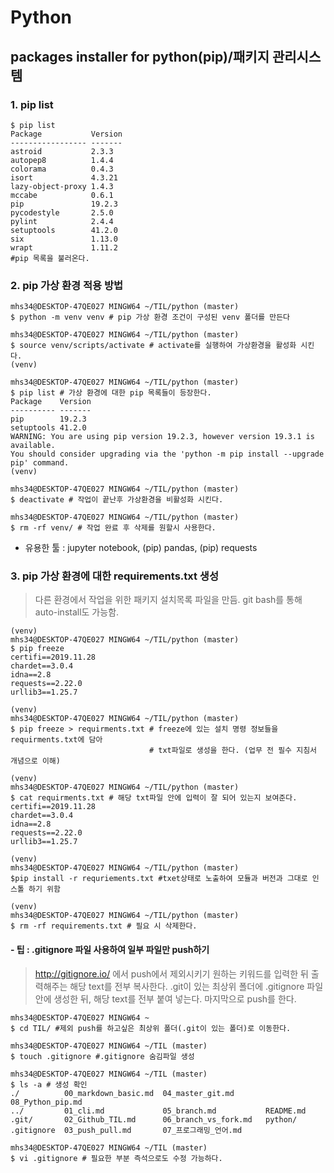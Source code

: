 # Python

## packages installer for python(pip)/패키지 관리시스템

### 1. pip list

```shell
$ pip list
Package           Version
----------------- -------
astroid           2.3.3
autopep8          1.4.4
colorama          0.4.3
isort             4.3.21
lazy-object-proxy 1.4.3
mccabe            0.6.1
pip               19.2.3
pycodestyle       2.5.0
pylint            2.4.4
setuptools        41.2.0
six               1.13.0
wrapt             1.11.2
#pip 목록을 불러온다.
```

### 2. pip 가상 환경 적용 방법

```shell
mhs34@DESKTOP-47QE027 MINGW64 ~/TIL/python (master)
$ python -m venv venv # pip 가상 환경 조건이 구성된 venv 폴더를 만든다

mhs34@DESKTOP-47QE027 MINGW64 ~/TIL/python (master)
$ source venv/scripts/activate # activate를 실행하여 가상환경을 활성화 시킨다.
(venv)

mhs34@DESKTOP-47QE027 MINGW64 ~/TIL/python (master)
$ pip list # 가상 환경에 대한 pip 목록들이 등장한다.
Package    Version
---------- -------
pip        19.2.3
setuptools 41.2.0
WARNING: You are using pip version 19.2.3, however version 19.3.1 is available.
You should consider upgrading via the 'python -m pip install --upgrade pip' command.
(venv)

mhs34@DESKTOP-47QE027 MINGW64 ~/TIL/python (master)
$ deactivate # 작업이 끝난후 가상환경을 비활성화 시킨다.

mhs34@DESKTOP-47QE027 MINGW64 ~/TIL/python (master)
$ rm -rf venv/ # 작업 완료 후 삭제를 원할시 사용한다.

```

- 유용한 툴 : jupyter notebook, (pip) pandas, (pip) requests

### 3. pip 가상 환경에 대한 requirements.txt 생성

> 다른 환경에서 작업을 위한 패키지 설치목록 파일을 만듬. git bash를 통해 auto-install도 가능함.

```shell
(venv)
mhs34@DESKTOP-47QE027 MINGW64 ~/TIL/python (master)
$ pip freeze
certifi==2019.11.28
chardet==3.0.4
idna==2.8
requests==2.22.0
urllib3==1.25.7

(venv)
mhs34@DESKTOP-47QE027 MINGW64 ~/TIL/python (master)
$ pip freeze > requirments.txt # freeze에 있는 설치 명령 정보들을 requirments.txt에 담아
							   # txt파일로 생성을 한다. (업무 전 필수 지침서 개념으로 이해)

(venv)
mhs34@DESKTOP-47QE027 MINGW64 ~/TIL/python (master)
$ cat requirments.txt # 해당 txt파일 안에 입력이 잘 되어 있는지 보여준다.
certifi==2019.11.28
chardet==3.0.4
idna==2.8
requests==2.22.0
urllib3==1.25.7

(venv)
mhs34@DESKTOP-47QE027 MINGW64 ~/TIL/python (master)
$pip install -r requriements.txt #txet상태로 노출하여 모듈과 버전과 그대로 인스톨 하기 위함

(venv)
mhs34@DESKTOP-47QE027 MINGW64 ~/TIL/python (master)
$ rm -rf requirements.txt # 필요 시 삭제한다.
```

#### - 팁 : .gitignore 파일 사용하여 일부 파일만 push하기

>  http://gitignore.io/ 에서 push에서 제외시키기 원하는 키워드를 입력한 뒤 출력해주는 해당 text를 전부 복사한다. .git이 있는 최상위 폴더에 .gitignore 파일 안에 생성한 뒤,  해당 text를 전부 붙여 넣는다. 마지막으로 push를 한다.

```shell
mhs34@DESKTOP-47QE027 MINGW64 ~
$ cd TIL/ #제외 push를 하고싶은 최상위 폴더(.git이 있는 폴더)로 이동한다.

mhs34@DESKTOP-47QE027 MINGW64 ~/TIL (master)
$ touch .gitignore #.gitignore 숨김파일 생성

mhs34@DESKTOP-47QE027 MINGW64 ~/TIL (master)
$ ls -a # 생성 확인
./          00_markdown_basic.md  04_master_git.md       08_Python_pip.md
../         01_cli.md             05_branch.md           README.md
.git/       02_Github_TIL.md      06_branch_vs_fork.md   python/
.gitignore  03_push_pull.md       07_프로그래밍_언어.md

mhs34@DESKTOP-47QE027 MINGW64 ~/TIL (master)
$ vi .gitignore # 필요한 부분 즉석으로도 수정 가능하다.

```

